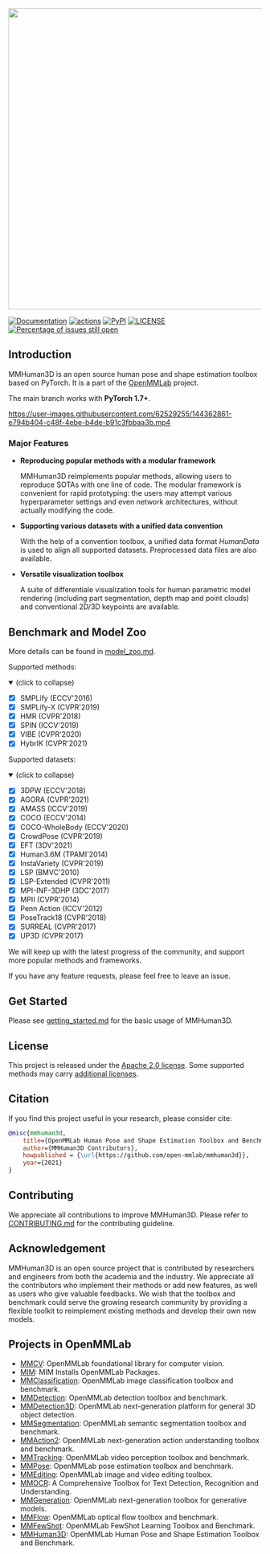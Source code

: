 <div align="center">
    <img src="resources/mmhuman3d-logo.png" width="600"/>
</div>

[![Documentation](https://readthedocs.org/projects/mmhuman3d/badge/?version=latest)](https://mmhuman3d.readthedocs.io/en/latest/?badge=latest)
[![actions](https://github.com/open-mmlab/mmhuman3d/workflows/build/badge.svg)](https://github.com/open-mmlab/mmhuman3d/actions)
[![PyPI](https://img.shields.io/pypi/v/mmhuman3d)](https://pypi.org/project/mmhuman3d/)
[![LICENSE](https://img.shields.io/github/license/open-mmlab/mmhuman3d.svg)](https://github.com/open-mmlab/mmhuman3d/blob/main/LICENSE)
[![Percentage of issues still open](https://isitmaintained.com/badge/open/open-mmlab/mmhuman3d.svg)](https://github.com/open-mmlab/mmhuman3d/issues)


## Introduction

MMHuman3D is an open source human pose and shape estimation toolbox based on PyTorch. It is a part of the [OpenMMLab](https://openmmlab.com/) project.

The main branch works with **PyTorch 1.7+**.

https://user-images.githubusercontent.com/62529255/144362861-e794b404-c48f-4ebe-b4de-b91c3fbbaa3b.mp4

### Major Features

- **Reproducing popular methods with a modular framework**

  MMHuman3D reimplements popular methods, allowing users to reproduce SOTAs with one line of code. The modular framework is convenient for rapid prototyping: the users may attempt various hyperparameter settings and even network architectures, without actually modifying the code.

- **Supporting various datasets with a unified data convention**

  With the help of a convention toolbox, a unified data format *HumanData* is used to align all supported datasets. Preprocessed data files are also available.

- **Versatile visualization toolbox**

  A suite of differentiale visualization tools for human parametric model rendering (including part segmentation, depth map and point clouds) and conventional 2D/3D keypoints are available.

## Benchmark and Model Zoo

More details can be found in [model_zoo.md](docs/model_zoo.md).

Supported methods:

<details open>
<summary>(click to collapse)</summary>

- [x] SMPLify (ECCV'2016)
- [x] SMPLify-X (CVPR'2019)
- [x] HMR (CVPR'2018)
- [x] SPIN (ICCV'2019)
- [x] VIBE (CVPR'2020)
- [x] HybrIK (CVPR'2021)

</details>

Supported datasets:

<details open>
<summary>(click to collapse)</summary>

- [x] 3DPW (ECCV'2018)
- [x] AGORA (CVPR'2021)
- [x] AMASS (ICCV'2019)
- [x] COCO (ECCV'2014)
- [x] COCO-WholeBody (ECCV'2020)
- [x] CrowdPose (CVPR'2019)
- [x] EFT (3DV'2021)
- [x] Human3.6M (TPAMI'2014)
- [x] InstaVariety (CVPR'2019)
- [x] LSP (BMVC'2010)
- [x] LSP-Extended (CVPR'2011)
- [x] MPI-INF-3DHP (3DC'2017)
- [x] MPII (CVPR'2014)
- [x] Penn Action (ICCV'2012)
- [x] PoseTrack18 (CVPR'2018)
- [x] SURREAL (CVPR'2017)
- [x] UP3D (CVPR'2017)

</details>

We will keep up with the latest progress of the community, and support more popular methods and frameworks.

If you have any feature requests, please feel free to leave an issue.

## Get Started

Please see [getting_started.md](docs/getting_started.md) for the basic usage of MMHuman3D.

## License

This project is released under the [Apache 2.0 license](LICENSE). Some supported methods may carry [additional licenses](docs/additional_licenses.md).

## Citation

If you find this project useful in your research, please consider cite:

```bibtex
@misc{mmhuman3d,
    title={OpenMMLab Human Pose and Shape Estimation Toolbox and Benchmark},
    author={MMHuman3D Contributors},
    howpublished = {\url{https://github.com/open-mmlab/mmhuman3d}},
    year={2021}
}
```

## Contributing

We appreciate all contributions to improve MMHuman3D. Please refer to [CONTRIBUTING.md](.github/CONTRIBUTING.md) for the contributing guideline.

## Acknowledgement

MMHuman3D is an open source project that is contributed by researchers and engineers from both the academia and the industry.
We appreciate all the contributors who implement their methods or add new features, as well as users who give valuable feedbacks.
We wish that the toolbox and benchmark could serve the growing research community by providing a flexible toolkit to reimplement existing methods and develop their own new models.

## Projects in OpenMMLab

- [MMCV](https://github.com/open-mmlab/mmcv): OpenMMLab foundational library for computer vision.
- [MIM](https://github.com/open-mmlab/mim): MIM Installs OpenMMLab Packages.
- [MMClassification](https://github.com/open-mmlab/mmclassification): OpenMMLab image classification toolbox and benchmark.
- [MMDetection](https://github.com/open-mmlab/mmdetection): OpenMMLab detection toolbox and benchmark.
- [MMDetection3D](https://github.com/open-mmlab/mmdetection3d): OpenMMLab next-generation platform for general 3D object detection.
- [MMSegmentation](https://github.com/open-mmlab/mmsegmentation): OpenMMLab semantic segmentation toolbox and benchmark.
- [MMAction2](https://github.com/open-mmlab/mmaction2): OpenMMLab next-generation action understanding toolbox and benchmark.
- [MMTracking](https://github.com/open-mmlab/mmtracking): OpenMMLab video perception toolbox and benchmark.
- [MMPose](https://github.com/open-mmlab/mmpose): OpenMMLab pose estimation toolbox and benchmark.
- [MMEditing](https://github.com/open-mmlab/mmediting): OpenMMLab image and video editing toolbox.
- [MMOCR](https://github.com/open-mmlab/mmocr): A Comprehensive Toolbox for Text Detection, Recognition and Understanding.
- [MMGeneration](https://github.com/open-mmlab/mmgeneration): OpenMMLab next-generation toolbox for generative models.
- [MMFlow](https://github.com/open-mmlab/mmflow): OpenMMLab optical flow toolbox and benchmark.
- [MMFewShot](https://github.com/open-mmlab/mmfewshot): OpenMMLab FewShot Learning Toolbox and Benchmark.
- [MMHuman3D](https://github.com/open-mmlab/mmhuman3d): OpenMMLab Human Pose and Shape Estimation Toolbox and Benchmark.

